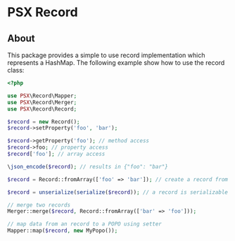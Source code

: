 PSX Record
===

## About

This package provides a simple to use record implementation which represents a
HashMap. The following example show how to use the record class:

```php
<?php

use PSX\Record\Mapper;
use PSX\Record\Merger;
use PSX\Record\Record;

$record = new Record();
$record->setProperty('foo', 'bar');

$record->getProperty('foo'); // method access
$record->foo; // property access
$record['foo']; // array access

\json_encode($record); // results in {"foo": "bar"}

$record = Record::fromArray(['foo' => 'bar']); // create a record from an array

$record = unserialize(serialize($record)); // a record is serializable

// merge two records
Merger::merge($record, Record::fromArray(['bar' => 'foo']));

// map data from an record to a POPO using setter
Mapper::map($record, new MyPopo());

```

